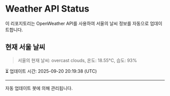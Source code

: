 
# Weather API Status

이 리포지토리는 OpenWeather API를 사용하여 서울의 날씨 정보를 자동으로 업데이트합니다.

## 현재 서울 날씨
> 서울의 현재 날씨: overcast clouds, 온도: 18.55°C, 습도: 93%

⏳ 업데이트 시간: 2025-09-20 20:19:38 (UTC)

---
자동 업데이트 봇에 의해 관리됩니다.
